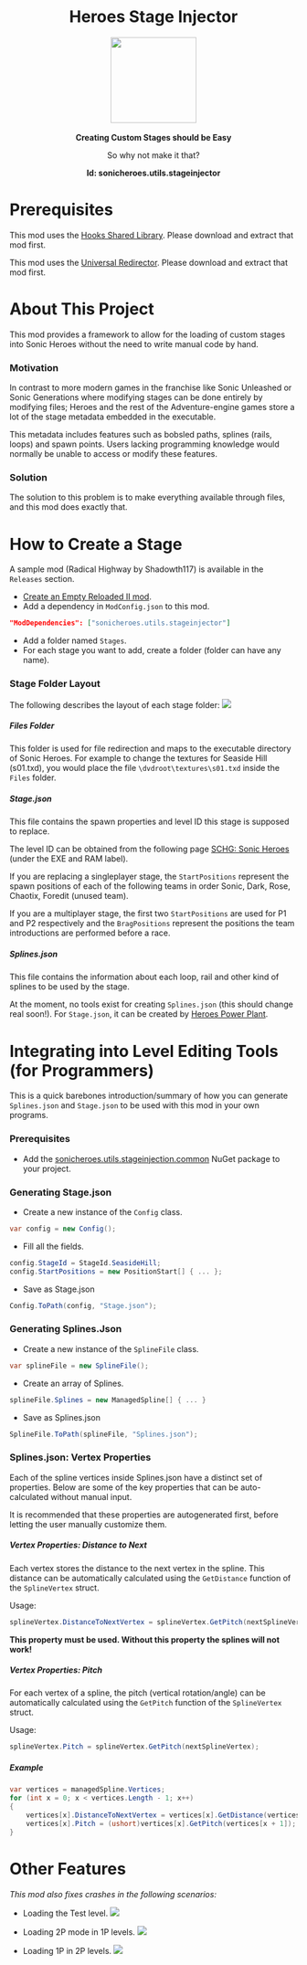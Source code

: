 <div align="center">
	<h1>Heroes Stage Injector</h1>
	<img src="https://i.imgur.com/BjPn7rU.png" width="150" align="center" />
	<br/> <br/>
	<strong>Creating Custom Stages should be Easy<br/></strong>
	<p>So why not make it that?</p>
<b>Id: sonicheroes.utils.stageinjector</b>
</div>

# Prerequisites
This mod uses the [Hooks Shared Library](https://github.com/Sewer56/Reloaded.SharedLib.Hooks).
Please download and extract that mod first.

This mod uses the [Universal Redirector](https://github.com/Reloaded-Project/reloaded.universal.redirector).
Please download and extract that mod first.

# About This Project

This mod provides a framework to allow for the loading of custom stages into Sonic Heroes without the need to write manual code by hand.

### Motivation
In contrast to more modern games in the franchise like Sonic Unleashed or Sonic Generations where modifying stages can be done entirely by modifying files; Heroes and the rest of the Adventure-engine games store a lot of the stage metadata embedded in the executable.

This metadata includes features such as bobsled paths, splines (rails, loops) and spawn points. Users lacking programming knowledge would normally be unable to access or modify these features.

### Solution
The solution to this problem is to make everything available through files, and this mod does exactly that.

# How to Create a Stage

A sample mod (Radical Highway by Shadowth117) is available in the `Releases` section.

- [Create an Empty Reloaded II mod](https://github.com/Reloaded-Project/Reloaded-II/blob/master/Docs/GettingStartedMods.md).
- Add a dependency in `ModConfig.json` to this mod.
```json
"ModDependencies": ["sonicheroes.utils.stageinjector"]
```

- Add a folder named `Stages`.
- For each stage you want to add, create a folder (folder can have any name).

### Stage Folder Layout
The following describes the layout of each stage folder:
![](https://i.imgur.com/ibj2IGV.png)

##### Files Folder
This folder is used for file redirection and maps to the executable directory of Sonic Heroes.
For example to change the textures for Seaside Hill (s01.txd), you would place the file `\dvdroot\textures\s01.txd` inside the `Files` folder.

##### Stage.json
This file contains the spawn properties and level ID this stage is supposed to replace.

The level ID can be obtained from the following page [SCHG: Sonic Heroes](http://info.sonicretro.org/SCHG:Sonic_Heroes/Level_List)  (under the EXE and RAM label).

If you are replacing a singleplayer stage, the `StartPositions` represent the spawn positions of each of the following teams in order Sonic, Dark, Rose, Chaotix, Foredit (unused team).

If you are a multiplayer stage, the first two `StartPositions` are used for P1 and P2 respectively and the `BragPositions` represent the positions the team introductions are performed before a race. 

##### Splines.json
This file contains the information about each loop, rail and other kind of splines to be used by the stage.

At the moment, no tools exist for creating `Splines.json` (this should change real soon!).
For `Stage.json`, it can be created by [Heroes Power Plant](https://github.com/igorseabra4/HeroesPowerPlant).


# Integrating into Level Editing Tools (for Programmers)

This is a quick barebones introduction/summary of how you can generate `Splines.json` and `Stage.json` to be used with this mod in your own programs.

### Prerequisites
- Add the [sonicheroes.utils.stageinjection.common](https://www.nuget.org/packages/SonicHeroes.Utils.StageInjector.Common) NuGet package to your project. 

### Generating Stage.json

- Create a new instance of the `Config` class.
```csharp
var config = new Config();
```

- Fill all the fields.
```csharp
config.StageId = StageId.SeasideHill;
config.StartPositions = new PositionStart[] { ... };
```

- Save as Stage.json
```csharp
Config.ToPath(config, "Stage.json");
```

### Generating Splines.Json
- Create a new instance of the `SplineFile` class.
```csharp
var splineFile = new SplineFile();
```

- Create an array of Splines.
```csharp
splineFile.Splines = new ManagedSpline[] { ... }
```

- Save as Splines.json
```csharp
SplineFile.ToPath(splineFile, "Splines.json");
```

### Splines.json: Vertex Properties
Each of the spline vertices inside Splines.json have a distinct set of properties.
Below are some of the key properties that can be auto-calculated without manual input.

It is recommended that these properties are autogenerated first, before letting the user manually customize them.

##### Vertex Properties: Distance to Next
Each vertex stores the distance to the next vertex in the spline. This distance can be automatically calculated using the `GetDistance` function of the `SplineVertex` struct.

Usage: 
```csharp
splineVertex.DistanceToNextVertex = splineVertex.GetPitch(nextSplineVertex);
```

**This property must be used. Without this property the splines will not work!**

##### Vertex Properties: Pitch
For each vertex of a spline, the pitch (vertical rotation/angle) can be automatically calculated using the `GetPitch` function of the `SplineVertex` struct.

Usage: 
```csharp
splineVertex.Pitch = splineVertex.GetPitch(nextSplineVertex);
```

##### Example
```csharp
var vertices = managedSpline.Vertices;
for (int x = 0; x < vertices.Length - 1; x++)
{
    vertices[x].DistanceToNextVertex = vertices[x].GetDistance(vertices[x + 1]);
    vertices[x].Pitch = (ushort)vertices[x].GetPitch(vertices[x + 1]);
}
```

# Other Features

*This mod also fixes crashes in the following scenarios:*

- Loading the Test level.
![](https://cdn.discordapp.com/attachments/317475533321404416/613059388252487719/unknown.png)

- Loading 2P mode in 1P levels.
![](https://cdn.discordapp.com/attachments/317475533321404416/613058385771757578/Tsonic_win_bnalZlSPEU.png)

- Loading 1P in 2P levels.
![](https://cdn.discordapp.com/attachments/317475533321404416/613064695171252224/unknown.png)

```

```